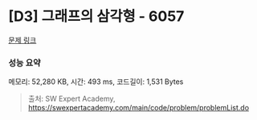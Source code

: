 # [D3] 그래프의 삼각형 - 6057 

[문제 링크](https://swexpertacademy.com/main/code/problem/problemDetail.do?contestProbId=AWbHcWd6AFcDFAV0) 

### 성능 요약

메모리: 52,280 KB, 시간: 493 ms, 코드길이: 1,531 Bytes



> 출처: SW Expert Academy, https://swexpertacademy.com/main/code/problem/problemList.do